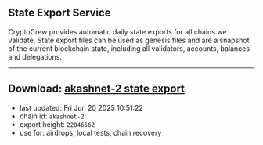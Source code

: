 ## State Export Service
CryptoCrew provides automatic daily state exports for all chains we validate. State export files can be used as genesis files and are a snapshot of the current blockchain state, including all validators, accounts, balances and delegations.

---
**Download: [akashnet-2 state export](https://dl-eu2.ccvalidators.com/SERVICE/akash/akashnet-2_export_22046562.json)**
---

- last updated: Fri Jun 20 2025 10:51:22
- chain id: `akashnet-2`
- export height: `22046562`
- use for: airdrops, local tests, chain recovery

